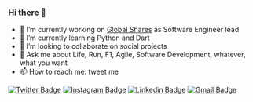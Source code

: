 ### Hi there 👋

- 🔭 I’m currently working on [Global Shares](https://www.linkedin.com/company/global-shares/) as Software Engineer lead
- 🌱 I’m currently learning Python and Dart
- 👯 I’m looking to collaborate on social projects
- 💬 Ask me about Life, Run, F1, Agile, Software Development, whatever, what you want
- 📫 How to reach me: tweet me

[![Twitter Badge](https://img.shields.io/badge/-@gpiccin-4d9bc0?style=flat-square&labelColor=4d9bc0&logo=twitter&logoColor=white&link=https://twitter.com/gpiccin)](https://twitter.com/gpiccin) [![Instagram Badge](https://img.shields.io/badge/-@gpiccin-cb3b63?style=flat-square&labelColor=cb3b63&logo=Instagram&logoColor=white&link=https://www.instagram.com/gpiccin/)](https://www.instagram.com/gpiccin/) [![Linkedin Badge](https://img.shields.io/badge/-gpiccin-063f5b?style=flat-square&logo=Linkedin&logoColor=white&link=https://www.linkedin.com/in/gpiccin/)](https://www.linkedin.com/in/gpiccin/) [![Gmail Badge](https://img.shields.io/badge/-gpiccin@gmail.com-c14438?style=flat-square&logo=Gmail&logoColor=white&link=mailto:gpiccin@gmail.com)](mailto:gpiccin@gmail.com)
